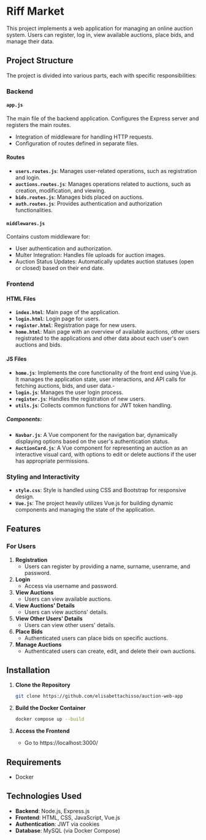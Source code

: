# Riff Market

This project implements a web application for managing an online auction system. Users can register, log in, view available auctions, place bids, and manage their data.

## Project Structure

The project is divided into various parts, each with specific responsibilities:

### Backend

#### `app.js`
The main file of the backend application. Configures the Express server and registers the main routes.

- Integration of middleware for handling HTTP requests.
- Configuration of routes defined in separate files.

#### Routes
- **`users.routes.js`**: Manages user-related operations, such as registration and login.
- **`auctions.routes.js`**: Manages operations related to auctions, such as creation, modification, and viewing.
- **`bids.routes.js`**: Manages bids placed on auctions.
- **`auth.routes.js`**: Provides authentication and authorization functionalities.

#### `middlewares.js`
Contains custom middleware for:
- User authentication and authorization.
- Multer Integration: Handles file uploads for auction images.
- Auction Status Updates: Automatically updates auction statuses (open or closed) based on their end date.

### Frontend

#### HTML Files
- **`index.html`**: Main page of the application.
- **`login.html`**: Login page for users.
- **`register.html`**: Registration page for new users.
- **`home.html`**: Main page with an overview of available auctions, other users registrated to the applications and other data about each user's own auctions and bids.

#### JS Files
- **`home.js`**: Implements the core functionality of the front end using Vue.js. It manages the application state, user interactions, and API calls for fetching auctions, bids, and user data.- 
- **`login.js`**: Manages the user login process.
- **`register.js`**: Handles the registration of new users.
- **`utils.js`**: Collects common functions for JWT token handling.

##### Components:

- **`Navbar.js`**: A Vue component for the navigation bar, dynamically displaying options based on the user's authentication status.
- **`AuctionCard.js`**: A Vue component for representing an auction as an interactive visual card, with options to edit or delete auctions if the user has appropriate permissions.

### Styling and Interactivity
- **`style.css`**: Style is handled using CSS and Bootstrap for responsive design.
- **`Vue.js`**: The project heavily utilizes Vue.js for building dynamic components and managing the state of the application.

## Features

### For Users
1. **Registration**
   - Users can register by providing a name, surname, usenrame, and password.
2. **Login**
   - Access via username and password.
3. **View Auctions**
   - Users can view available auctions.
4. **View Auctions' Details**
   - Users can view auctions' details.
4. **View Other Users' Details**
   - Users can view other users' details.
5. **Place Bids**
   - Authenticated users can place bids on specific auctions.
6. **Manage Auctions**
   - Authenticated users can create, edit, and delete their own auctions.

## Installation

1. **Clone the Repository**
   ```bash
   git clone https://github.com/elisabettachisso/auction-web-app
   ```

2. **Build the Docker Container**
   ```bash
   docker compose up --build
   ```

3. **Access the Frontend**
   - Go to https://localhost:3000/

## Requirements

- Docker

## Technologies Used

- **Backend**: Node.js, Express.js
- **Frontend**: HTML, CSS, JavaScript, Vue.js
- **Authentication**: JWT via cookies
- **Database**: MySQL (via Docker Compose)
